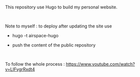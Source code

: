 This repository use Hugo to build my personal website.

&nbsp;

Note to myself : to deploy after updating the site use

* hugo -t airspace-hugo

* push the content of the public repository 

&nbsp;

To follow the whole process : https://www.youtube.com/watch?v=LIFvgrRxdt4

